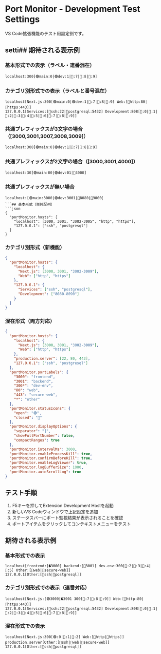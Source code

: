 # Port Monitor - Development Test Settings

VS Code拡張機能のテスト用設定例です。

## setti## 期待される表示例

### 基本形式での表示（ラベル・連番混在）
```
localhost:300[🟢main:0|🟢dev:1|🔴:7|🔴:8|🔴:9]
```

### カテゴリ別形式での表示（ラベルと番号混在）
```
localhost[Next.js:300[🟢main:0|🟢dev:1|🔴:7|🔴:8|🔴:9] Web:[🔴http:80|🔴https:443]]
127.0.0.1[Services:[🔴ssh:22|🔴postgresql:5432] Development:808[🔴:0|🔴:1|🔴:2|🔴:3|🔴:4|🔴:5|🔴:6|🔴:7|🔴:8|🔴:9]]
```

### 共通プレフィックスが3文字の場合（[3000,3001,3007,3008,3009]）
```
localhost:300[🟢main:0|🟢dev:1|🔴:7|🔴:8|🔴:9]
```

### 共通プレフィックスが2文字の場合（[3000,3001,4000]）
```
localhost:30[🟢main:00|🟢dev:01|🔴4000]
```

### 共通プレフィックスが無い場合
```
localhost:[🟢main:3000|🟢dev:3001|🔴8080|🔴9000]
```## 基本形式（単純配列）
```json
{
  "portMonitor.hosts": {
    "localhost": [3000, 3001, "3002-3005", "http", "https"],
    "127.0.0.1": ["ssh", "postgresql"]
  }
}
```

### カテゴリ別形式（新機能）
```json
{
  "portMonitor.hosts": {
    "localhost": {
      "Next.js": [3000, 3001, "3002-3009"],
      "Web": ["http", "https"]
    },
    "127.0.0.1": {
      "Services": ["ssh", "postgresql"],
      "Development": ["8080-8090"]
    }
  }
}
```

### 混在形式（両方対応）
```json
{
  "portMonitor.hosts": {
    "localhost": {
      "Next.js": [3000, 3001, "3002-3009"],
      "Web": ["http", "https"]
    },
    "production.server": [22, 80, 443],
    "127.0.0.1": ["ssh", "postgresql"]
  },
  "portMonitor.portLabels": {
    "3000": "frontend",
    "3001": "backend",
    "300*": "dev-env",
    "80": "web",
    "443": "secure-web",
    "*": "other"
  },
  "portMonitor.statusIcons": {
    "open": "🟢",
    "closed": "🔴"
  },
  "portMonitor.displayOptions": {
    "separator": "|",
    "showFullPortNumber": false,
    "compactRanges": true
  },
  "portMonitor.intervalMs": 3000,
  "portMonitor.enableProcessKill": true,
  "portMonitor.confirmBeforeKill": true,
  "portMonitor.enableLogViewer": true,
  "portMonitor.logBufferSize": 1000,
  "portMonitor.autoScrollLog": true
}
```

## テスト手順

1. F5キーを押してExtension Development Hostを起動
2. 新しいVS Codeウィンドウで上記設定を追加
3. ステータスバーにポート監視結果が表示されることを確認
4. ポートアイテムをクリックしてコンテキストメニューをテスト

## 期待される表示例

### 基本形式での表示
```
localhost[frontend:[�3000] backend:[🔴3001] dev-env:300[🔴:2|🔴:3|🔴:4|🔴:5] Other:[🔴web|🔴secure-web]]
127.0.0.1[Other:[🔴ssh|🔴postgresql]]
```

### カテゴリ別形式での表示（連番対応）
```
localhost[Next.js:[🟢3000|�3001 300[🔴:7|🔴:8|🔴:9]] Web:[🔴http:80|🔴https:443]]
127.0.0.1[Services:[🔴ssh:22|🔴postgresql:5432] Development:808[🔴:0|🔴:1|🔴:2|🔴:3|🔴:4|🔴:5|🔴:6|🔴:7|🔴:8|🔴:9]]
```

### 混在形式での表示
```
localhost[Next.js:300[🟢:0|🔴:1|🔴:2] Web:[🔴http|🔴https]]
production.server[Other:[🔴ssh|🔴web|🔴secure-web]]
127.0.0.1[Other:[🔴ssh|🔴postgresql]]
```
